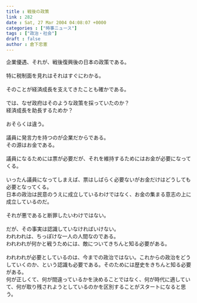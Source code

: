 ```yaml
---
title : 戦後の政策
link : 282
date : Sat, 27 Mar 2004 04:08:07 +0000
categories : ["時事ニュース"]
tags : ["政治・社会"]
draft : false
author : 倉下忠憲
---
```


企業優遇、それが、戦後復興後の日本の政策である。<BR><BR>特に税制面を見れはそれはすぐにわかる。<BR><BR>そのことが経済成長を支えてきたことも確かである。<BR><BR>では、なぜ政府はそのような政策を採っていたのか？<BR>経済成長を助長するためか？<BR><BR>おそらくは違う。<BR><BR>議員に発言力を持つのが企業だからである。<BR>その源はお金である。<BR><BR>議員になるためには票が必要だが、それを維持するためにはお金が必要になってくる。<BR><BR>いったん議員になってしまえば、票はしばらく必要ないがお金だけはどうしても必要となってくる。<BR>日本の政治は民意のうえに成立しているわけではなく、お金の集まる意志の上に成立しているのだ。<BR><BR>それが悪であると断罪したいわけではない。<BR><BR>だが、その事実は認識していなければいけない。<BR>われわれは、ちっぽけな一人の人間なのである。<BR>われわれが何かと戦うためには、敵についてきちんと知る必要がある。<BR><BR>われわれが必要としているのは、今までの政治ではない。これからの政治をどうしていくのか、という認識も必要である。そのためには歴史をきちんと知る必要がある。<BR>何が正しくて、何が間違っているかを決めることではなく、何が時代に適していて、何が取り残されようとしているのかを区別することがスタートになると思う。<br><br>
